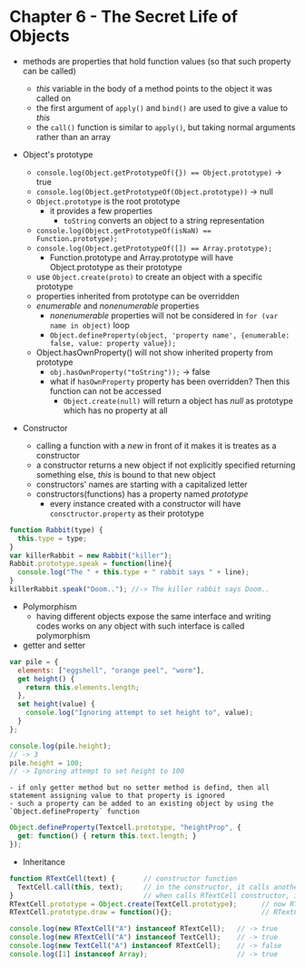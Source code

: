 # Chapter 6 - The Secret Life of Objects

- methods are properties that hold function values (so that such property can be called)
  - *this* variable in the body of a method points to the object it was called on
  - the first argument of `apply()` and `bind()` are used to give a value to *this*
  - the `call()` function is similar to `apply()`, but taking normal arguments rather than an array

- Object's prototype
  - `console.log(Object.getPrototypeOf({}) == Object.prototype)` -> true
  - `console.log(Object.getPrototypeOf(Object.prototype))` -> null
  - `Object.prototype` is the root prototype
    - it provides a few properties
      - `toString` converts an object to a string representation
  - `console.log(Object.getPrototypeOf(isNaN) == Function.prototype);`
  - `console.log(Object.getPrototypeOf([]) == Array.prototype);`
    - Function.prototype and Array.prototype will have Object.prototype as their prototype
  - use `Object.create(proto)` to create an object with a specific prototype
  - properties inherited from prototype can be overridden
  - *enumerable* and *nonenumerable* properties
    - *nonenumerable* properties will not be considered in `for (var name in object)` loop
    - `Object.defineProperty(object, 'property name', {enumerable: false, value: property value});`
  - Object.hasOwnProperty() will not show inherited property from prototype
    - `obj.hasOwnProperty("toString"));` -> false
    - what if `hasOwnProperty` property has been overridden? Then this function can not be accessed
      - `Object.create(null)` will return a object has *null* as prototype which has no property at all
- Constructor
  - calling a function with a *new* in front of it makes it is treates as a constructor
  - a constructor returns a new object if not explicitly specified returning something else, *this* is bound to that new object
  - constructors' names are starting with a capitalized letter
  - constructors(functions) has a property named *prototype*
    - every instance created with a constructor will have `consctructor.property` as their prototype

```javascript
function Rabbit(type) {
  this.type = type;
}
var killerRabbit = new Rabbit("killer");
Rabbit.prototype.speak = function(line){
  console.log("The " + this.type + " rabbit says " + line);
}
killerRabbit.speak("Doom.."); //-> The killer rabbit says Doom..
```
- Polymorphism
  - having different objects expose the same interface and writing codes works on any object with such interface is called polymorphism
- getter and setter

```javascript
var pile = {
  elements: ["eggshell", "orange peel", "worm"],
  get height() {
    return this.elements.length;
  },
  set height(value) {
    console.log("Ignoring attempt to set height to", value);
  }
};

console.log(pile.height);
// -> 3
pile.height = 100;
// -> Ignoring attempt to set height to 100
```
    - if only getter method but no setter method is defind, then all statement assigning value to that property is ignored
    - such a property can be added to an existing object by using the `Object.defineProperty` function

```javascript
Object.defineProperty(Textcell.prototype, "heightProp", {
  get: function() { return this.text.length; }
});
```
- Inheritance
```javascript
function RTextCell(text) {       // constructor function
  TextCell.call(this, text);     // in the constructor, it calls another constructor and pass itself as this
}                                // when calls RTextCell constructor, it calls the TextCell constructor
RTextCell.prototype = Object.create(TextCell.prototype);      // now RTextCell and TextCell have same properties
RTextCell.prototype.draw = function(){};                      // RTextCell override the draw method

console.log(new RTextCell("A") instanceof RTextCell);   // -> true
console.log(new RTextCell("A") instanceof TextCell);    // -> true
console.log(new TextCell("A") instanceof RTextCell);    // -> false
console.log([1] instanceof Array);                      // -> true
```
